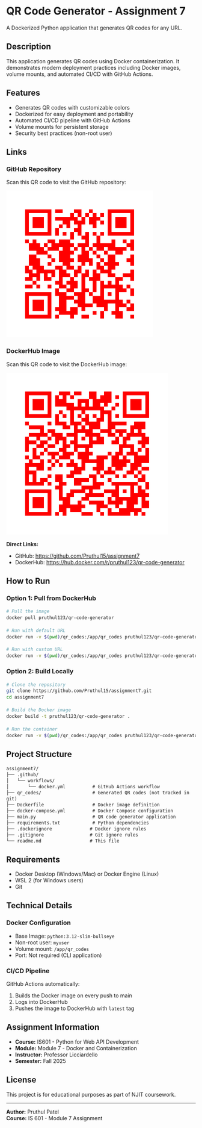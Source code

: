 # QR Code Generator - Assignment 7

A Dockerized Python application that generates QR codes for any URL.

## Description
This application generates QR codes using Docker containerization. It demonstrates modern deployment practices including Docker images, volume mounts, and automated CI/CD with GitHub Actions.

## Features
- Generates QR codes with customizable colors
- Dockerized for easy deployment and portability
- Automated CI/CD pipeline with GitHub Actions
- Volume mounts for persistent storage
- Security best practices (non-root user)

## Links

### GitHub Repository
Scan this QR code to visit the GitHub repository:

![GitHub QR Code](qr_codes/QRCode_20251004213502.png)

### DockerHub Image  
Scan this QR code to visit the DockerHub image:

![DockerHub QR Code](qr_codes/QRCode_20251004213503.png)

**Direct Links:**
- GitHub: https://github.com/Pruthul15/assignment7
- DockerHub: https://hub.docker.com/r/pruthul123/qr-code-generator

## How to Run

### Option 1: Pull from DockerHub
```bash
# Pull the image
docker pull pruthul123/qr-code-generator

# Run with default URL
docker run -v $(pwd)/qr_codes:/app/qr_codes pruthul123/qr-code-generator

# Run with custom URL
docker run -v $(pwd)/qr_codes:/app/qr_codes pruthul123/qr-code-generator --url https://example.com
```

### Option 2: Build Locally
```bash
# Clone the repository
git clone https://github.com/Pruthul15/assignment7.git
cd assignment7

# Build the Docker image
docker build -t pruthul123/qr-code-generator .

# Run the container
docker run -v $(pwd)/qr_codes:/app/qr_codes pruthul123/qr-code-generator
```

## Project Structure
```
assignment7/
├── .github/
│   └── workflows/
│       └── docker.yml          # GitHub Actions workflow
├── qr_codes/                   # Generated QR codes (not tracked in git)
├── Dockerfile                  # Docker image definition
├── docker-compose.yml          # Docker Compose configuration
├── main.py                     # QR code generator application
├── requirements.txt            # Python dependencies
├── .dockerignore              # Docker ignore rules
├── .gitignore                 # Git ignore rules
└── readme.md                  # This file
```

## Requirements
- Docker Desktop (Windows/Mac) or Docker Engine (Linux)
- WSL 2 (for Windows users)
- Git

## Technical Details

### Docker Configuration
- Base Image: `python:3.12-slim-bullseye`
- Non-root user: `myuser`
- Volume mount: `/app/qr_codes`
- Port: Not required (CLI application)

### CI/CD Pipeline
GitHub Actions automatically:
1. Builds the Docker image on every push to main
2. Logs into DockerHub
3. Pushes the image to DockerHub with `latest` tag

## Assignment Information
- **Course:** IS601 - Python for Web API Development
- **Module:** Module 7 - Docker and Containerization
- **Instructor:** Professor Licciardello
- **Semester:** Fall 2025

## License
This project is for educational purposes as part of NJIT coursework.

---

**Author:** Pruthul Patel  
**Course:** IS 601 - Module 7 Assignment